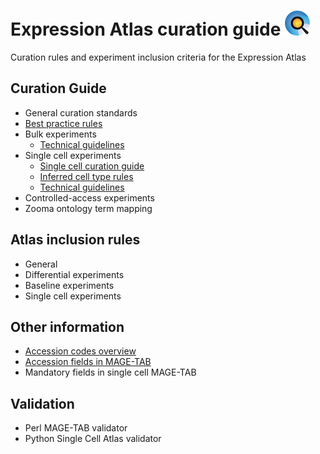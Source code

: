 # Expression Atlas curation guide  ![Atlas logo](images/Atlas_logo.png)
Curation rules and experiment inclusion criteria for the Expression Atlas

## Curation Guide
* General curation standards
* [Best practice rules](pages/best_practice_rules.md)
* Bulk experiments
    * [Technical guidelines](pages/bulk_technical_guide.md) 
* Single cell experiments
    * [Single cell curation guide](pages/single_cell_curation_guide.md)
    * [Inferred cell type rules](pages/inferred_cell_type.md)
    * [Technical guidelines](pages/single_cell_technical_guide.md)
* Controlled-access experiments
* Zooma ontology term mapping


## Atlas inclusion rules
* General
* Differential experiments
* Baseline experiments
* Single cell experiments


## Other information
* [Accession codes overview](pages/accession_codes.md)
* [Accession fields in MAGE-TAB](pages/accession_fields_in_magetab.md)
* Mandatory fields in single cell MAGE-TAB


## Validation
* Perl MAGE-TAB validator
* Python Single Cell Atlas validator
